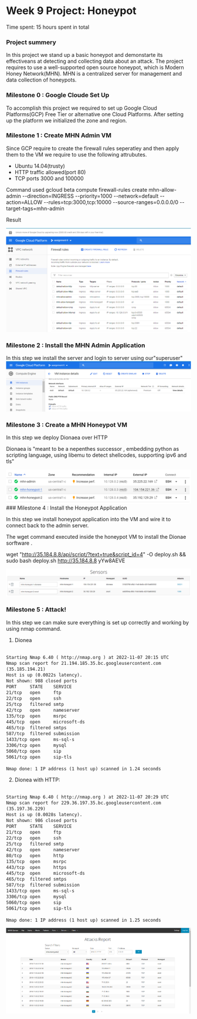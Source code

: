 # Week 9 Project: Honeypot

Time spent: 15 hours spent in total

### Project summery 

In this project we stand up a basic honeypot and demonstarte its effectiveans at detecting and collecting data about an attack. The project requires to use a well-supported open source honeypot, which is Modern Honey Network(MHN). MHN is a centralized server for management and data collection of honeypots.

### Milestone 0 : Google Cloude Set Up

To accomplish this project we required to set up Google Cloud Platforms(GCP) Free Tier or alternative one Cloud Platforms. After setting up the platform we initialized the zone and region.

### Milestone 1 : Create MHN Admin VM 

Since GCP require to create the firewall rules seperatley and then apply them to the VM we require to use the following attrubutes.

- Ubuntu 14.04(trusty)
- HTTP traffic allowed(port 80)
- TCP ports 3000 and 100000

Command used 
gcloud beta compute firewall-rules create mhn-allow-admin --direction=INGRESS --priority=1000 --network=default --action=ALLOW --rules=tcp:3000,tcp:10000 --source-ranges=0.0.0.0/0 --target-tags=mhn-admin

Result 

<img src="M1.png"/>

### Milestone 2 : Install the MHN Admin Application 

In this step we install the server and login to server using our"superuser"
<img src="M2.png"/>

### Milestone 3 : Create a MHN Honeypot VM 

In this step we deploy Dionaea over HTTP

Dionaea is "meant to be a nepenthes successor , embedding python as scripting language, using libemu to detect shellcodes, supporting ipv6 and tls"

<img src="M3.png"/>
### Milestone 4 : Install the Honeypot Application

In this step we install honeypot application into the VM and wire it to connect back to the admin server.

The wget command executed inside the honeypot VM to install the Dionae sorftware .

wget "http://35.184.8.8/api/script/?text=true&script_id=4" -O deploy.sh && sudo bash deploy.sh http://35.184.8.8 yYw8AEVE

<img src="M4.png"/>

### Milestone 5 : Attack!

In this step we can make sure everything is set up correctly and working by using nmap command.
1) Dionea
```sigintz@mhn-honeypot-1:~$ nmap 35.185.194.21

Starting Nmap 6.40 ( http://nmap.org ) at 2022-11-07 20:15 UTC
Nmap scan report for 21.194.185.35.bc.googleusercontent.com (35.185.194.21)
Host is up (0.0022s latency).
Not shown: 988 closed ports
PORT     STATE    SERVICE
21/tcp   open     ftp
22/tcp   open     ssh
25/tcp   filtered smtp
42/tcp   open     nameserver
135/tcp  open     msrpc
445/tcp  open     microsoft-ds
465/tcp  filtered smtps
587/tcp  filtered submission
1433/tcp open     ms-sql-s
3306/tcp open     mysql
5060/tcp open     sip
5061/tcp open     sip-tls

Nmap done: 1 IP address (1 host up) scanned in 1.24 seconds
```

2) Dionea with HTTP:
```sigintz@mhn-honeypot-2:~$ nmap 35.197.36.229

Starting Nmap 6.40 ( http://nmap.org ) at 2022-11-07 20:29 UTC
Nmap scan report for 229.36.197.35.bc.googleusercontent.com (35.197.36.229)
Host is up (0.0028s latency).
Not shown: 986 closed ports
PORT     STATE    SERVICE
21/tcp   open     ftp
22/tcp   open     ssh
25/tcp   filtered smtp
42/tcp   open     nameserver
80/tcp   open     http
135/tcp  open     msrpc
443/tcp  open     https
445/tcp  open     microsoft-ds
465/tcp  filtered smtps
587/tcp  filtered submission
1433/tcp open     ms-sql-s
3306/tcp open     mysql
5060/tcp open     sip
5061/tcp open     sip-tls

Nmap done: 1 IP address (1 host up) scanned in 1.25 seconds
```
<img src="M5.png"/>



